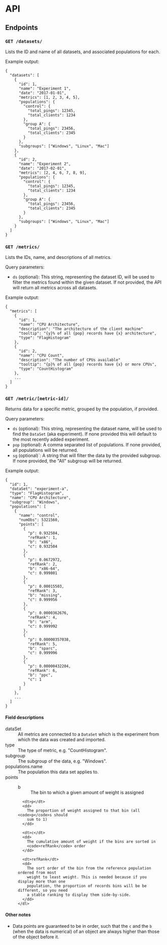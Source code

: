 # API

## Endpoints


### `GET /datasets/`

Lists the ID and name of all datasets, and associated populations for each.

Example output:

```
{
  "datasets": [
    {
      "id": 1,
      "name": "Experiment 1",
      "date": "2017-01-01",
      "metrics": [1, 2, 3, 4, 5],
      "populations": {
        "control": {
          "total_pings": 12345,
          "total_clients": 1234
        },
        "group A": {
          "total_pings": 23456,
          "total_clients": 2345
        }
      },
      "subgroups": ["Windows", "Linux", "Mac"]
    },
    {
      "id": 2,
      "name": "Experiment 2",
      "date": "2017-02-01",
      "metrics": [2, 4, 6, 7, 8, 9],
      "populations": {
        "control": {
          "total_pings": 12345,
          "total_clients": 1234
        },
        "group A": {
          "total_pings": 23456,
          "total_clients": 2345
        }
      },
      "subgroups": ["Windows", "Linux", "Mac"]
    }
  ]
}
```


### `GET /metrics/`

Lists the IDs, name, and descriptions of all metrics.

Query parameters:

* `ds` (optional): This string, representing the dataset ID, will be used to
  filter the metrics found within the given dataset. If not provided, the API
  will return all metrics across all datasets.

Example output:

```
{
  "metrics": [
    {
      "id": 1,
      "name": "CPU Architecture",
      "description": "The architecture of the client machine"
      "tooltip": "{y}% of all {pop} records have {x} architecture",
      "type": "FlagHistogram"
    },
    {
      "id": 2,
      "name": "CPU Count",
      "description": "The number of CPUs available"
      "tooltip": "{p}% of all {pop} records have {x} or more CPUs",
      "type": "CountHistogram"
    },
    ...
  ]
}
```


### `GET /metric/[metric-id]/`

Returns data for a specific metric, grouped by the population, if provided.

Query parameters:

* `ds` (optional): This string, representing the dataset name, will be used to
  find the `DataSet` (aka experiment). If none provided this will default to
  the most recently added experiment.
* `pop` (optional): A comma separated list of populations. If none provided,
  all populations will be returned.
* `sg` (optional)`: A string that will filter the data by the provided
  subgroup.  If none provided, the "All" subgroup will be returned.

Example output:

```
{
  "id": 1,
  "dataSet": "experiment-a",
  "type": "FlagHistogram",
  "name": "CPU Architecture",
  "subgroup": "Windows",
  "populations": [
    {
      "name": "control",
      "numObs": 5321560,
      "points": [
        {
          "p": 0.932504,
          "refRank": 1,
          "b": "x86",
          "c": 0.932504
        },
        {
          "p": 0.0672972,
          "refRank": 2,
          "b": "x86-64",
          "c": 0.999801
        },
        {
          "p": 0.00015503,
          "refRank": 3,
          "b": "missing",
          "c": 0.999956
        },
        {
          "p": 0.0000362676,
          "refRank": 4,
          "b": "arm",
          "c": 0.999992
        },
        {
          "p": 0.00000357038,
          "refRank": 5,
          "b": "sparc",
          "c": 0.999996
        },
        {
          "p": 0.00000432204,
          "refRank": 6,
          "b": "ppc",
          "c": 1
        }
      ]
    },
    ...
  ]
}
```

#### Field descriptions

<dl>
  <dt>dataSet</dt>
  <dd>
    All metrics are connected to a <code>DataSet</code> which is the experiment
    from which the data was created and imported.
  </dd>

  <dt>type</dt>
  <dd>
    The type of metric, e.g. "CountHistogram".
  </dd>

  <dt>subgroup</dt>
  <dd>
    The subgroup of the data, e.g. "Windows".
  </dd>

  <dt>populations.name</dt>
  <dd>
    The population this data set applies to.
  </dd>

  <dt>points</dt>
  <dd>
    <dl>
      <dt>b</dt>
      <dd>
        The bin to which a given amount of weight is assigned
      </dd>

      <dt>p</dt>
      <dd>
        The proportion of weight assigned to that bin (all <code>p</code>s should
        sum to 1)
      </dd>

      <dt>c</dt>
      <dd>
        The cumulative amount of weight if the bins are sorted in
        <code>refRank</code> order
      </dd>

      <dt>refRank</dt>
      <dd>
        The sort order of the bin from the reference population ordered from most
        weight to least weight. This is needed because if you display more than one
        population, the proportion of records bins will be be different, so you need
        a stable ranking to display them side-by-side.
      </dd>
    </dl>
  </dd>
</dl>

#### Other notes

* Data points are guaranteed to be in order, such that the `c` and the `b` (when
  the data is numerical) of an object are always higher than those of the object
  before it.
